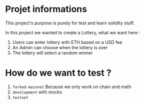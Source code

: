 # Projet informations

This project's purpose is purely for test and learn solidity stuff.

In this project we wanted to create a Lottery, what we want here :

1. Users can enter lottery with ETH based on a USD fee
2. An Admin can choose when the lottery is over
3. The lottery will select a random winner

# How do we want to test ?

1. `forked-mainnet` Because we only work on chain and math
2. `development` with mocks
3. `testnet`
